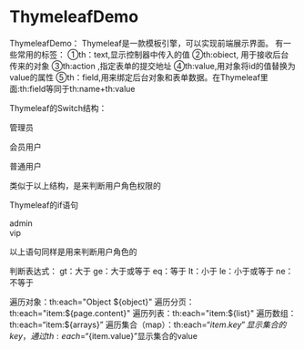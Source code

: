 # ThymeleafDemo

ThymeleafDemo：
Thymeleaf是一款模板引擎，可以实现前端展示界面。
有一些常用的标签：
①th：text,显示控制器中传入的值
②th:obiect, 用于接收后台传来的对象
③th:action ,指定表单的提交地址
④th:value,用对象将id的值替换为value的属性
⑤th：field,用来绑定后台对象和表单数据。在Thymeleaf里面:th:field等同于th:name+th:value

Thymeleaf的Switch结构：
 <div th:switch="${user.role}"
        <p th:case="admin">管理员</p>
        <p th:case="vip">会员用户</p>
        <p th:case="*">普通用户</p>
        <div>
类似于以上结构，是来判断用户角色权限的

Thymeleaf的if语句
<div th:if="${role}" eq admin>
            <span>admin</span>
 </div>
 <div th:if="${role}" eq vip>
            <span>vip</span>
  </div>

以上语句同样是用来判断用户角色的


判断表达式：
gt：大于
ge：大于或等于
eq：等于
It：小于
le：小于或等于
ne：不等于


遍历对象：th:each="Object ${object}"
遍历分页：th:each="item:${page.content}"
遍历列表：th:each="item:${list}"
遍历数组：th:each=“item:${arrays}”
遍历集合（map）：th:each=“${item.key}”显示集合的key，通过th:each=“${item.value}”显示集合的value
